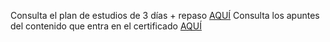 Consulta el plan de estudios de 3 días + repaso    [AQUÍ](plan_estudio.md) Consulta los apuntes del contenido que entra   en el certificado [AQUÍ](apuntes.md)
